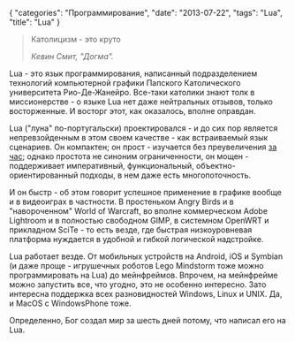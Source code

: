 {
   "categories": "Программирование",
   "date": "2013-07-22",
   "tags": "Lua",
   "title": "Lua"
}

> Католицизм - это круто
> 
> _Кевин Смит, "Догма"._

Lua - это язык программирования, написанный подразделением технологий компьютерной графики Папского Католического университета Рио-Де-Жанейро. Все-таки католики знают толк в миссионерстве - о языке Lua нет даже нейтральных отзывов, только восторженные. И восторг этот, как оказалось, вполне оправдан.

Lua ("луна" по-португальски) проектировался - и до сих пор является непревзойденным в этом своем качестве - как встраиваемый язык сценариев. Он компактен; он прост - изучается без преувеличения [за час](https://zserge.wordpress.com/2012/02/23/lua-%d0%b7%d0%b0-60-%d0%bc%d0%b8%d0%bd%d1%83%d1%82/); однако простота не синоним ограниченности, он мощен - поддерживает императивный, функциональный, объектно-ориентированный подходы, в нем даже есть многопоточность.

И он быстр - об этом говорит успешное применение в графике вообще и в видеоиграх в частности. В простеньком Angry Birds и в "навороченном" World of Warcraft, во вполне коммерческом Adobe Lightroom и в полностью свободном GIMP, в системном OpenWRT и прикладном SciTe - то есть везде, где быстрая низкоуровневая платформа нуждается в удобной и гибкой логической надстройке.

Lua работает везде. От мобильных устройств на Android, iOS и Symbian (и даже проще - игрушечных роботов Lego Mindstorm тоже можно программировать на Lua) до мейнфреймов. Впрочем, на мейнфрейме можно запустить все, что угодно, это не особенно интересно. Зато интересна поддержка всех разновидностей Windows, Linux и UNIX. Да, и MacOS с WindowsPhone тоже.

Определенно, Бог создал мир за шесть дней потому, что написал его на Lua.
